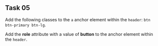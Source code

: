 ## Task 05
Add the following classes to the `a` anchor element within the `header`: `btn btn-primary btn-lg`. 

Add the **role** attribute with a value of **button**  to the anchor element within the `header`.
